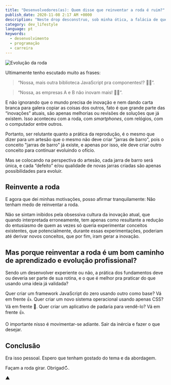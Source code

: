 ```yaml
---
title: "Desenvolvedores(as): Quem disse que reinventar a roda é ruim?"
publish_date: 2020-11-08 2:17 AM +0000
description: "Neste drop desconstruo, sob minha ótica, a falácia de que 'reinventar a roda' é um caminho errado para que exista aprendizado e inovação."
category: dev_lifestyle
language: pt
keywords:
  - desenvolvimento
  - programação
  - carreira
---
```


![Evolução da roda](https://user-images.githubusercontent.com/1680157/66797447-29ed9880-eee1-11e9-8404-ef77312f28ec.jpg)

Ultimamente tenho escutado muito as frases:

> “Nossa, mais outra biblioteca JavaScript pra componentes!? 🤦‍♂️”.

> “Nossa, as empresas A e B não inovam mais! 🤦‍♂️”.

E não ignorando que o mundo precisa de inovação e nem dando carta branca para galera copiar as coisas dos outros, fato é que grande parte das “inovações” atuais, são apenas melhorias ou revisões de soluções que já existem. Isso aconteceu com a roda, com _smartphones_, com relógios, com o computador entre outros.

Portanto, ser relutante quanto a prática da reprodução, é o mesmo que dizer para um artesão que o mesmo não deve criar "jarras de barro", pois o conceito "jarras de barro" já existe, e apenas por isso, ele deve criar outro conceito para continuar evoluindo o ofício.

Mas se colocando na perspectiva do artesão, cada jarra de barro será única, e cada “defeito” e/ou qualidade de novas jarras criadas são apenas possibilidades para evoluir.

## Reinvente a roda

E agora que dei minhas motivações, posso afirmar tranquilamente: Não tenham medo de reinventar a roda.

Não se sintam inibidos pela obsessiva cultura da inovação atual, que quando interpretada erroneamente, tem apenas como resultante a redução do entusiasmo de quem as vezes só queria experimentar conceitos existentes, que potencialmente, durante essas experimentações, poderiam até derivar novos conceitos, que por fim, iram gerar a inovação.

## Mas porque reinventar a roda é um bom caminho de aprendizado e evolução profissional?

Sendo um desenvolver experiente ou não, a prática dos fundamentos deve ou deveria ser parte de sua rotina, e o que é melhor pra praticar do que usando uma ideia já validada?

Quer criar um framework JavaScript do zero usando outro como base? Vá em frente 👍. Quer criar um novo sistema operacional usando apenas CSS? Vá em frente 🤯. Quer criar um aplicativo de padaria para vendê-lo? Vá em frente 👍.

O importante nisso é movimentar-se adiante. Sair da inércia e fazer o que desejar.

## Conclusão

Era isso pessoal. Espero que tenham gostado do tema e da abordagem.

Façam a roda girar. Obrigad↻.

▲
